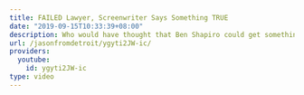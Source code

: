 ```yaml
---
title: FAILED Lawyer, Screenwriter Says Something TRUE
date: "2019-09-15T10:33:39+08:00"
description: Who would have thought that Ben Shapiro could get something right?
url: /jasonfromdetroit/ygyti2JW-ic/
providers:
  youtube:
    id: ygyti2JW-ic
type: video
---
```


